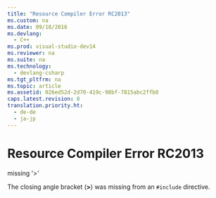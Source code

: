 ```yaml
---
title: "Resource Compiler Error RC2013"
ms.custom: na
ms.date: 09/18/2016
ms.devlang: 
  - C++
ms.prod: visual-studio-dev14
ms.reviewer: na
ms.suite: na
ms.technology: 
  - devlang-csharp
ms.tgt_pltfrm: na
ms.topic: article
ms.assetid: 026ed52d-2d70-419c-98bf-7815abc2ffb8
caps.latest.revision: 8
translation.priority.ht: 
  - de-de
  - ja-jp
---
```

# Resource Compiler Error RC2013
missing '>'  
  
 The closing angle bracket (**>**) was missing from an `#include` directive.